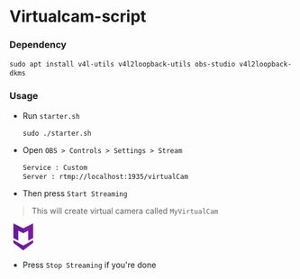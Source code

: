 # Virtualcam-script
### Dependency
```
sudo apt install v4l-utils v4l2loopback-utils obs-studio v4l2loopback-dkms
```

### Usage
* Run `starter.sh`
    ```
    sudo ./starter.sh
    ```
* Open `OBS > Controls > Settings > Stream`
    ```
    Service : Custom
    Server : rtmp://localhost:1935/virtualCam
    ```
* Then press `Start Streaming`

> This will create virtual camera called `MyVirtualCam`

![Google Meet](https://github.com/adam-p/markdown-here/raw/master/src/common/images/icon48.png "Img1")

* Press `Stop Streaming` if you're done
